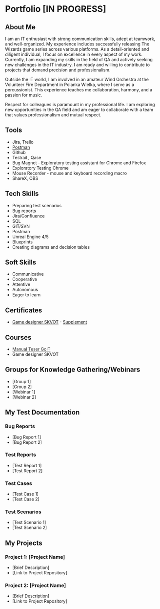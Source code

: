 # Portfolio [IN PROGRESS]

## About Me
I am an IT enthusiast with strong communication skills, adept at teamwork, and well-organized. My experience includes successfully releasing The Wizards game series across various platforms. As a detail-oriented and diligent individual, I focus on excellence in every aspect of my work. Currently, I am expanding my skills in the field of QA and actively seeking new challenges in the IT industry. I am ready and willing to contribute to projects that demand precision and professionalism.

Outside the IT world, I am involved in an amateur Wind Orchestra at the Volunteer Fire Department in Polanka Wielka, where I serve as a percussionist. This experience teaches me collaboration, harmony, and a passion for music.

Respect for colleagues is paramount in my professional life. I am exploring new opportunities in the QA field and am eager to collaborate with a team that values professionalism and mutual respect.

## Tools
- Jira, Trello
- [Postman](https://www.postman.com/)
- Github
- Testrail , Qase
- Bug Magnet - Exploratory testing assistant for Chrome and Firefox
- Exploratory Testing Chrome
- Mouse Recorder - mouse and keyboard recording macro
- ShareX, OBS

## Tech Skills
- Preparing test scenarios
- Bug reports
- Jira/Confluence
- SQL
- GIT/SVN
- Postman
- Unreal Engine 4/5
- Blueprints
- Creating diagrams and decision tables

## Soft Skills
- Communicative
- Cooperative
- Attentive
- Autonomous
- Eager to learn


## Certificates
- [Game designer SKVOT](https://github.com/Zajcyk/QA_Portfolio/blob/main/Certificates/Przemys%C5%82aw-Ziaja_Game-Designer_2023-01-18_skvot%20ENG.pdf) -  [Supplement](https://github.com/Zajcyk/QA_Portfolio/blob/main/Certificates/Przemys%C5%82aw%20Ziaja%20ENG.png)

## Courses
- [Manual Teser GoIT](https://goit.global/pl/courses/qa/)
- Game designer SKVOT

## Groups for Knowledge Gathering/Webinars
- [Group 1]
- [Group 2]
- [Webinar 1]
- [Webinar 2]

## My Test Documentation
### Bug Reports
- [Bug Report 1]
- [Bug Report 2]

### Test Reports
- [Test Report 1]
- [Test Report 2]

### Test Cases
- [Test Case 1]
- [Test Case 2]

### Test Scenarios
- [Test Scenario 1]
- [Test Scenario 2]

## My Projects
### Project 1: [Project Name]
- [Brief Description]
- [Link to Project Repository]

### Project 2: [Project Name]
- [Brief Description]
- [Link to Project Repository]
